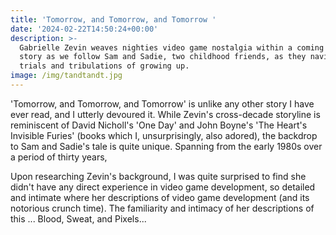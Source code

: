 ```yaml
---
title: 'Tomorrow, and Tomorrow, and Tomorrow '
date: '2024-02-22T14:50:24+00:00'
description: >-
  Gabrielle Zevin weaves nighties video game nostalgia within a coming of age
  story as we follow Sam and Sadie, two childhood friends, as they navigate the
  trials and tribulations of growing up. 
image: /img/tandtandt.jpg
---
```

'Tomorrow, and Tomorrow, and Tomorrow' is unlike any other story I have ever read, and I utterly devoured it. While Zevin's cross-decade storyline is reminiscent of David Nicholl's 'One Day' and John Boyne's 'The Heart's Invisible Furies' (books which I, unsurprisingly, also adored), the backdrop to Sam and Sadie's tale is quite unique. Spanning from the early 1980s over a period of thirty years, 

Upon researching Zevin's background, I was quite surprised to find she didn't have any direct experience in video game development, so detailed and intimate where her descriptions of video game development (and its notorious crunch time). The familiarity and intimacy of her descriptions of this ... Blood, Sweat, and Pixels...
